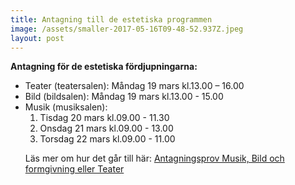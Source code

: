 ```yaml
---
title: Antagning till de estetiska programmen
image: /assets/smaller-2017-05-16T09-48-52.937Z.jpeg
layout: post
---
```

 
<b>Antagning för de estetiska fördjupningarna:</b>

<ul>
  <li>Teater (teatersalen):                  Måndag 19 mars kl.13.00 – 16.00</li>
 
  <li>Bild (bildsalen):                      Måndag 19 mars kl.13.00 - 15.00</li>
 
  <li>Musik (musiksalen):                   
 <ol> 
  <li>Tisdag 20 mars kl.09.00 - 11.30</li> 
  <li>Onsdag 21 mars kl.09.00 - 13.00</li> 
  <li>Torsdag 22 mars kl.09.00 - 11.00</li>
  </ol>
                       


Läs mer om hur det går till här:
<a href="https://www.dagy.danderyd.se/nyheter/antagningsprov-musik-bild-och-formgivning-eller-teater">Antagningsprov Musik, Bild och formgivning eller Teater</a>

